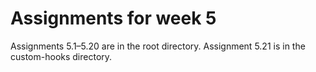 # Assignments for week 5
Assignments 5.1–5.20 are in the root directory. Assignment 5.21 is in the custom-hooks directory.
